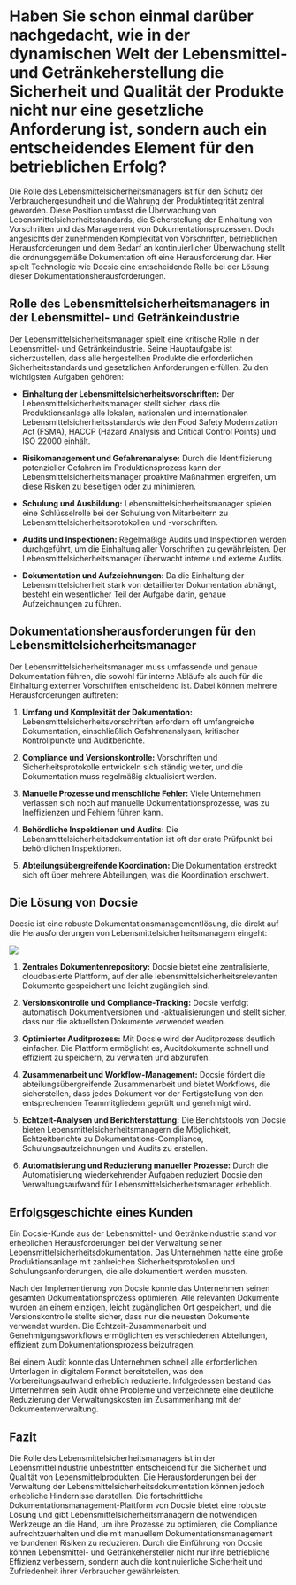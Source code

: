 # Haben Sie schon einmal darüber nachgedacht, wie in der dynamischen Welt der Lebensmittel- und Getränkeherstellung die Sicherheit und Qualität der Produkte nicht nur eine gesetzliche Anforderung ist, sondern auch ein entscheidendes Element für den betrieblichen Erfolg? 

Die Rolle des Lebensmittelsicherheitsmanagers ist für den Schutz der Verbrauchergesundheit und die Wahrung der Produktintegrität zentral geworden. Diese Position umfasst die Überwachung von Lebensmittelsicherheitsstandards, die Sicherstellung der Einhaltung von Vorschriften und das Management von Dokumentationsprozessen. Doch angesichts der zunehmenden Komplexität von Vorschriften, betrieblichen Herausforderungen und dem Bedarf an kontinuierlicher Überwachung stellt die ordnungsgemäße Dokumentation oft eine Herausforderung dar. Hier spielt Technologie wie Docsie eine entscheidende Rolle bei der Lösung dieser Dokumentationsherausforderungen.

## Rolle des Lebensmittelsicherheitsmanagers in der Lebensmittel- und Getränkeindustrie

Der Lebensmittelsicherheitsmanager spielt eine kritische Rolle in der Lebensmittel- und Getränkeindustrie. Seine Hauptaufgabe ist sicherzustellen, dass alle hergestellten Produkte die erforderlichen Sicherheitsstandards und gesetzlichen Anforderungen erfüllen. Zu den wichtigsten Aufgaben gehören:

* **Einhaltung der Lebensmittelsicherheitsvorschriften:** Der Lebensmittelsicherheitsmanager stellt sicher, dass die Produktionsanlage alle lokalen, nationalen und internationalen Lebensmittelsicherheitsstandards wie den Food Safety Modernization Act (FSMA), HACCP (Hazard Analysis and Critical Control Points) und ISO 22000 einhält.

* **Risikomanagement und Gefahrenanalyse:** Durch die Identifizierung potenzieller Gefahren im Produktionsprozess kann der Lebensmittelsicherheitsmanager proaktive Maßnahmen ergreifen, um diese Risiken zu beseitigen oder zu minimieren.

* **Schulung und Ausbildung:** Lebensmittelsicherheitsmanager spielen eine Schlüsselrolle bei der Schulung von Mitarbeitern zu Lebensmittelsicherheitsprotokollen und -vorschriften.

* **Audits und Inspektionen:** Regelmäßige Audits und Inspektionen werden durchgeführt, um die Einhaltung aller Vorschriften zu gewährleisten. Der Lebensmittelsicherheitsmanager überwacht interne und externe Audits.

* **Dokumentation und Aufzeichnungen:** Da die Einhaltung der Lebensmittelsicherheit stark von detaillierter Dokumentation abhängt, besteht ein wesentlicher Teil der Aufgabe darin, genaue Aufzeichnungen zu führen.

## Dokumentationsherausforderungen für den Lebensmittelsicherheitsmanager

Der Lebensmittelsicherheitsmanager muss umfassende und genaue Dokumentation führen, die sowohl für interne Abläufe als auch für die Einhaltung externer Vorschriften entscheidend ist. Dabei können mehrere Herausforderungen auftreten:

1. **Umfang und Komplexität der Dokumentation:** Lebensmittelsicherheitsvorschriften erfordern oft umfangreiche Dokumentation, einschließlich Gefahrenanalysen, kritischer Kontrollpunkte und Auditberichte.

2. **Compliance und Versionskontrolle:** Vorschriften und Sicherheitsprotokolle entwickeln sich ständig weiter, und die Dokumentation muss regelmäßig aktualisiert werden.

3. **Manuelle Prozesse und menschliche Fehler:** Viele Unternehmen verlassen sich noch auf manuelle Dokumentationsprozesse, was zu Ineffizienzen und Fehlern führen kann.

4. **Behördliche Inspektionen und Audits:** Die Lebensmittelsicherheitsdokumentation ist oft der erste Prüfpunkt bei behördlichen Inspektionen.

5. **Abteilungsübergreifende Koordination:** Die Dokumentation erstreckt sich oft über mehrere Abteilungen, was die Koordination erschwert.

## Die Lösung von Docsie

Docsie ist eine robuste Dokumentationsmanagementlösung, die direkt auf die Herausforderungen von Lebensmittelsicherheitsmanagern eingeht:

![](https://cdn.docsie.io/workspace_PxAvC1Uenuc7ad6H3/doc_wn84Jkoc6hIMTO2eE/file_qExKrkigm1iM8CxF8/image_2ddb26ec-2a4a-6705-91b6-6180ad01f5d7.jpg)

1. **Zentrales Dokumentenrepository:** Docsie bietet eine zentralisierte, cloudbasierte Plattform, auf der alle lebensmittelsicherheitsrelevanten Dokumente gespeichert und leicht zugänglich sind.

2. **Versionskontrolle und Compliance-Tracking:** Docsie verfolgt automatisch Dokumentversionen und -aktualisierungen und stellt sicher, dass nur die aktuellsten Dokumente verwendet werden.

3. **Optimierter Auditprozess:** Mit Docsie wird der Auditprozess deutlich einfacher. Die Plattform ermöglicht es, Auditdokumente schnell und effizient zu speichern, zu verwalten und abzurufen.

4. **Zusammenarbeit und Workflow-Management:** Docsie fördert die abteilungsübergreifende Zusammenarbeit und bietet Workflows, die sicherstellen, dass jedes Dokument vor der Fertigstellung von den entsprechenden Teammitgliedern geprüft und genehmigt wird.

5. **Echtzeit-Analysen und Berichterstattung:** Die Berichtstools von Docsie bieten Lebensmittelsicherheitsmanagern die Möglichkeit, Echtzeitberichte zu Dokumentations-Compliance, Schulungsaufzeichnungen und Audits zu erstellen.

6. **Automatisierung und Reduzierung manueller Prozesse:** Durch die Automatisierung wiederkehrender Aufgaben reduziert Docsie den Verwaltungsaufwand für Lebensmittelsicherheitsmanager erheblich.

## Erfolgsgeschichte eines Kunden

Ein Docsie-Kunde aus der Lebensmittel- und Getränkeindustrie stand vor erheblichen Herausforderungen bei der Verwaltung seiner Lebensmittelsicherheitsdokumentation. Das Unternehmen hatte eine große Produktionsanlage mit zahlreichen Sicherheitsprotokollen und Schulungsanforderungen, die alle dokumentiert werden mussten.

Nach der Implementierung von Docsie konnte das Unternehmen seinen gesamten Dokumentationsprozess optimieren. Alle relevanten Dokumente wurden an einem einzigen, leicht zugänglichen Ort gespeichert, und die Versionskontrolle stellte sicher, dass nur die neuesten Dokumente verwendet wurden. Die Echtzeit-Zusammenarbeit und Genehmigungsworkflows ermöglichten es verschiedenen Abteilungen, effizient zum Dokumentationsprozess beizutragen.

Bei einem Audit konnte das Unternehmen schnell alle erforderlichen Unterlagen in digitalem Format bereitstellen, was den Vorbereitungsaufwand erheblich reduzierte. Infolgedessen bestand das Unternehmen sein Audit ohne Probleme und verzeichnete eine deutliche Reduzierung der Verwaltungskosten im Zusammenhang mit der Dokumentenverwaltung.

## Fazit

Die Rolle des Lebensmittelsicherheitsmanagers ist in der Lebensmittelindustrie unbestritten entscheidend für die Sicherheit und Qualität von Lebensmittelprodukten. Die Herausforderungen bei der Verwaltung der Lebensmittelsicherheitsdokumentation können jedoch erhebliche Hindernisse darstellen. Die fortschrittliche Dokumentationsmanagement-Plattform von Docsie bietet eine robuste Lösung und gibt Lebensmittelsicherheitsmanagern die notwendigen Werkzeuge an die Hand, um ihre Prozesse zu optimieren, die Compliance aufrechtzuerhalten und die mit manuellem Dokumentationsmanagement verbundenen Risiken zu reduzieren. Durch die Einführung von Docsie können Lebensmittel- und Getränkehersteller nicht nur ihre betriebliche Effizienz verbessern, sondern auch die kontinuierliche Sicherheit und Zufriedenheit ihrer Verbraucher gewährleisten.